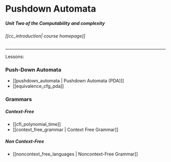 # Pushdown Automata
##### Unit Two of the Computability and complexity
###### [[cc_introduction| course homepage]]
---

Lessons:

### Push-Down Automata
- [[pushdown_automata | Pushdown Automata (PDA)]]
- [[equivalence_cfg_pda]]

### Grammars
##### Context-Free
- [[cfl_polynomial_time]]
- [[context_free_grammar | Context Free Grammar]]

##### Non Context-Free
- [[noncontext_free_languages | Noncontext-Free Grammar]]